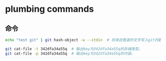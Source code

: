 # plumbing commands

## 命令

```bash
echo "test git" | git hash-object -w --stdin  # 将来自管道的文字写入git的数据库

git cat-file -t 342dfa34a55q  # 输出key为342dfa34a55q的存储类型。
git cat-file -p 342dfa34a55q  # 输出key为342dfa34a55q的内容。
```

